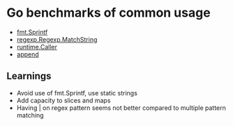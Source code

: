 # Go benchmarks of common usage

- [fmt.Sprintf](fmt/sprintf_test.go)
- [regexp.Regexp.MatchString](regexp/match_test.go)
- [runtime.Caller](runtime/caller_test.go)
- [append](slice/append_test.go)

## Learnings

- Avoid use of fmt.Sprintf, use static strings
- Add capacity to slices and maps
- Having | on regex pattern seems not better compared to multiple pattern matching
